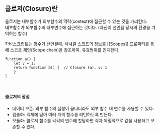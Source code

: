 ## 클로저(Closure)란
클로저는 내부함수가 외부함수의 맥락(context)에 접근할 수 있는 것을 가리킨다.   
내부함수가 외부함수의 내부변수에 접근하는 것이다. (자신이 선언될 당시의 환경을 기억하는 함수)

자바스크립트는 함수가 선언될때, 렉시컬 스코프의 정보를 [[Scopes]] 프로퍼티를 통해 스코프 체인(Scope chain)을 참조하여, 유효범위를 인지한다.

```
function a() {
    let v = 1;
    return function b() {  // Closure (a), v: 1
    }
}
```

<br>  

#### 클로저의 장점
- 데이터 보존: 외부 함수의 실행이 끝나더라도 외부 함수 내 변수를 사용할 수 있다.
- 캡슐화: 객체에 담아 여러 개의 함수를 리턴하도록 만든다.
- 모듈화: 클로저 함수를 각각의 변수에 할당하면 각자 독립적으로 값을 사용하고 보존할 수 있다.
